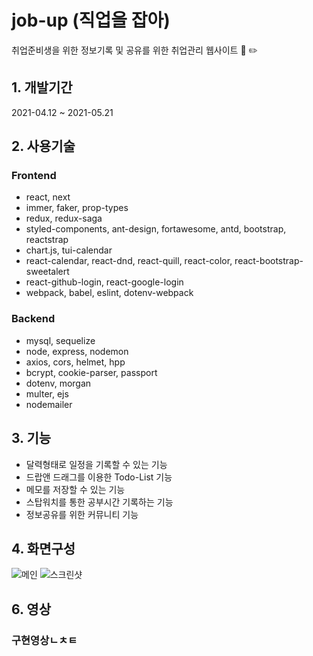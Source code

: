 # job-up (직업을 잡아)
취업준비생을 위한 정보기록 및 공유를 위한 취업관리 웹사이트 :memo: ✏️

## 1. 개발기간
2021-04.12 ~ 2021-05.21

## 2. 사용기술
### Frontend

* react, next
* immer, faker, prop-types
* redux, redux-saga
* styled-components, ant-design, fortawesome, antd, bootstrap, reactstrap
* chart.js, tui-calendar
* react-calendar, react-dnd, react-quill, react-color, react-bootstrap-sweetalert
* react-github-login, react-google-login
* webpack, babel, eslint, dotenv-webpack

### Backend

* mysql, sequelize
* node, express, nodemon
* axios, cors, helmet, hpp
* bcrypt, cookie-parser, passport
* dotenv, morgan
* multer, ejs
* nodemailer

## 3. 기능
* 달력형태로 일정을 기록할 수 있는 기능
* 드랍앤 드래그를 이용한 Todo-List 기능
* 메모를 저장할 수 있는 기능
* 스탑워치를 통한 공부시간 기록하는 기능
* 정보공유를 위한 커뮤니티 기능

## 4. 화면구성
![메인](https://user-images.githubusercontent.com/50124537/119265651-66878700-bc22-11eb-928d-a53606a70d32.PNG)
![스크린샷](https://user-images.githubusercontent.com/50124537/119265766-cd0ca500-bc22-11eb-9025-114e3f7242f9.png)


## 6. 영상
### 구현영상ㄴㅊㅌ

